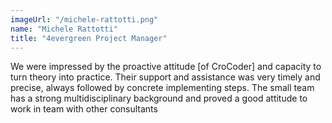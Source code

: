 ```yaml
---
imageUrl: "/michele-rattotti.png"
name: "Michele Rattotti"
title: "4evergreen Project Manager"
---
```


We were impressed by the proactive attitude [of CroCoder] and capacity to turn theory into practice. Their support and assistance was very timely and precise, always followed by concrete implementing steps. The small team has a strong multidisciplinary background and proved a good attitude to work in team with other consultants

